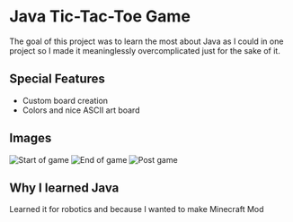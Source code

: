 # Java Tic-Tac-Toe Game
The goal of this project was to learn the most about Java as I could in one project so I made it meaninglessly overcomplicated just for the sake of it.

## Special Features
- Custom board creation
- Colors and nice ASCII art board

## Images
<img alt="Start of game" src="https://github.com/michael-lesirge/tic-tac-toe/assets/100492377/9b8d5897-5f30-4e5e-9d40-1eec272a2f14">
<img alt="End of game" src="https://github.com/michael-lesirge/tic-tac-toe/assets/100492377/9ea327d8-8ea9-4371-b5ed-c8acde06728b">
<img alt="Post game" src="https://github.com/michael-lesirge/tic-tac-toe/assets/100492377/9242bbdb-afa8-4965-9db5-19bd339c52ce">

## Why I learned Java
Learned it for robotics and because I wanted to make Minecraft Mod
